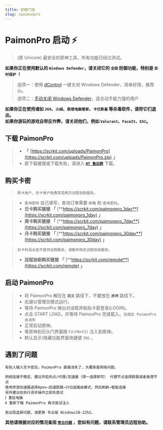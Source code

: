 ```yaml
---
title: 初窥门径
slug: /paimonpro
---
```


# PaimonPro 启动 ⚡ ️

<head>
  <meta charset="utf-8" />
  <meta name="description" content="PaimonPro 官方教程，最全面的 PaimonPro 中文参考文档。"/>
  <meta name="keywords" content="PaimonPro,Unicore"/>
  <meta name="author" content="PaimonPro,Unicore"/>
</head>

> (原 Unicore) 最安全的原神工具，所有功能已经过测试。

**如果你正在使用默认的 `Windows Defender`，请关闭它的 `全部` 防御功能，特别是 `实时保护` ！**

>选项一：使用 [dControl](https://scrkit.com/uploads/dControl.zip) 一键关闭 Windows Defender，简单好用，推荐👍。  
>选项二：[手动关闭 Windows Defender](https://zhuanlan.zhihu.com/p/430289825)，适合动手能力强的用户

**如果你正在使用诸如 `360`、`火绒`、`联想电脑管家`、`卡巴斯基` 等杀毒软件，请将它们退出。**  
**如果你游玩的游戏自带反作弊，请关闭他们，例如 `Valorant`、`FaceIt`、`EAC`。**

## 下载 PaimonPro

> + **「** [https://scrkit.com/uploads/PaimonPro](https://scrkit.com/uploads/PaimonPro.zip) **」**
> + 若下载缓慢或下载失败，请进入 [**`HT 售后群`**](https://scrkit.com/qqgroup) 下载。

## 购买卡密

> `周卡用户、月卡用户免费享受两次远程协助服务。`

> + `查询密码` 自己填写，查询订单需要 `邮箱` 和 `查询密码`。
> + **日卡购买链接** **「** [**https://scrkit.com/paimonpro_1day**](https://scrkit.com/paimonpro_1day) **」**
> + **周卡购买链接** **「** [**https://scrkit.com/paimonpro_7day**](https://scrkit.com/paimonpro_7day) **」**
> + **月卡购买链接** **「** [**https://scrkit.com/paimonpro_30day**](https://scrkit.com/paimonpro_30day) **」**
 
> `日卡利润太低不提供远程服务，请额外购买远程协助服务。` 
> + **远程协助购买链接** **「** [**https://scrkit.com/remote**](https://scrkit.com/remote) **」**  

## 启动 PaimonPro

> + 将 PaimonPro 解压在 **`英文`** 路径下，不要放在 **`原神`** 路径下。  
> + 右键以管理员模式运行。  
> + 等待 PaimonPro 弹出对话框并粘贴卡密登录(LOGIN)。  
> + 点击 START LOAD，并等待 PaimonPro 完成载入。`完成后 PaimonPro 会消失` 
> + 正常启动原神。
> + 等原神到石头门界面按 `F2(FN+F2)` 注入到原神。
> + 默认显示/隐藏功能界面快捷键 `INS` 。

## 遇到了问题
```
有些人输入完卡密后，PaimonPro 直接消失了，大概率是网络问题。  

网络连接不稳定，建议开启热点/代理/加速器（择一选择即可） 代理节点选择欧服或者香港节点
使用奇游加速器选择Apex→加速欧服→只勾选路由模式，然后刷新→智能连接
另外建议在执行该步操作之前先尝试  
Ⅰ 重启电脑   
Ⅱ 重新下载 PaimonPro 再次尝试注入 

若出现蓝屏问题，请更换 专业版 Windows10-22h2。  
```
**其他请根据对应的情况查阅 [`常见问题`](./problem.md) ，您如有问题，请联系管理员远程协助。**